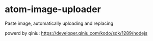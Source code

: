 # atom-image-uploader
Paste image, automatically uploading and replacing

powerd by qiniu: https://developer.qiniu.com/kodo/sdk/1289/nodejs

